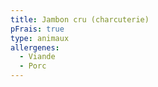 ```yaml
---
title: Jambon cru (charcuterie)
pFrais: true
type: animaux
allergenes:
  - Viande
  - Porc
---
```


